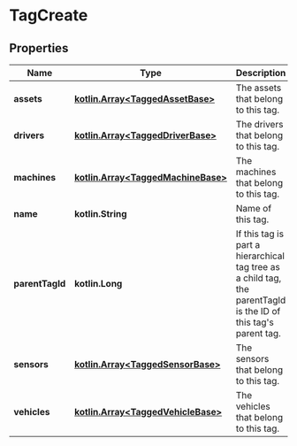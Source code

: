 
# TagCreate

## Properties
Name | Type | Description | Notes
------------ | ------------- | ------------- | -------------
**assets** | [**kotlin.Array&lt;TaggedAssetBase&gt;**](TaggedAssetBase.md) | The assets that belong to this tag. |  [optional]
**drivers** | [**kotlin.Array&lt;TaggedDriverBase&gt;**](TaggedDriverBase.md) | The drivers that belong to this tag. |  [optional]
**machines** | [**kotlin.Array&lt;TaggedMachineBase&gt;**](TaggedMachineBase.md) | The machines that belong to this tag. |  [optional]
**name** | **kotlin.String** | Name of this tag. | 
**parentTagId** | **kotlin.Long** | If this tag is part a hierarchical tag tree as a child tag, the parentTagId is the ID of this tag&#39;s parent tag. |  [optional]
**sensors** | [**kotlin.Array&lt;TaggedSensorBase&gt;**](TaggedSensorBase.md) | The sensors that belong to this tag. |  [optional]
**vehicles** | [**kotlin.Array&lt;TaggedVehicleBase&gt;**](TaggedVehicleBase.md) | The vehicles that belong to this tag. |  [optional]




